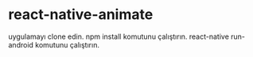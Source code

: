 # react-native-animate

uygulamayı clone edin.
npm install komutunu çalıştırın.
react-native run-android komutunu çalıştırın.
